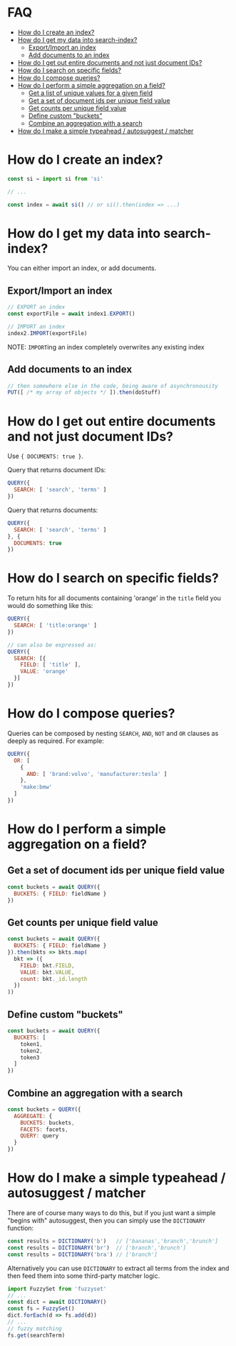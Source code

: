 <!-- START doctoc generated TOC please keep comment here to allow auto update -->
<!-- DON'T EDIT THIS SECTION, INSTEAD RE-RUN doctoc TO UPDATE -->
# FAQ

- [How do I create an index?](#how-do-i-create-an-index)
- [How do I get my data into search-index?](#how-do-i-get-my-data-into-search-index)
  - [Export/Import an index](#exportimport-an-index)
  - [Add documents to an index](#add-documents-to-an-index)
- [How do I get out entire documents and not just document IDs?](#how-do-i-get-out-entire-documents-and-not-just-document-ids)
- [How do I search on specific fields?](#how-do-i-search-on-specific-fields)
- [How do I compose queries?](#how-do-i-compose-queries)
- [How do I perform a simple aggregation on a field?](#how-do-i-perform-a-simple-aggregation-on-a-field)
  - [Get a list of unique values for a given field](#get-a-list-of-unique-values-for-a-given-field)
  - [Get a set of document ids per unique field value](#get-a-set-of-document-ids-per-unique-field-value)
  - [Get counts per unique field value](#get-counts-per-unique-field-value)
  - [Define custom "buckets"](#define-custom-buckets)
  - [Combine an aggregation with a search](#combine-an-aggregation-with-a-search)
- [How do I make a simple typeahead / autosuggest / matcher](#how-do-i-make-a-simple-typeahead--autosuggest--matcher)

<!-- END doctoc generated TOC please keep comment here to allow auto update -->


# How do I create an index?

```javascript
const si = import si from 'si'

// ...

const index = await si() // or si().then(index => ...)
```


# How do I get my data into search-index?

You can either import an index, or add documents.

## Export/Import an index

```javascript
// EXPORT an index
const exportFile = await index1.EXPORT()

// IMPORT an index
index2.IMPORT(exportFile)
```

NOTE: `IMPORT`ing an index completely overwrites any existing index

## Add documents to an index

```javascript
// then somewhere else in the code, being aware of asynchronousity
PUT([ /* my array of objects */ ]).then(doStuff)
```


# How do I get out entire documents and not just document IDs?

Use `{ DOCUMENTS: true }`.

Query that returns document IDs:
```javascript
QUERY({
  SEARCH: [ 'search', 'terms' ]
})
```

Query that returns documents:
```javascript
QUERY({
  SEARCH: [ 'search', 'terms' ]
}, {
  DOCUMENTS: true
})
```


# How do I search on specific fields?

To return hits for all documents containing 'orange' in
the `title` field you would do something like this:

```javascript
QUERY({
  SEARCH: [ 'title:orange' ]
})

// can also be expressed as:
QUERY({
  SEARCH: [{
    FIELD: [ 'title' ],
    VALUE: 'orange'
  }]
})
```

# How do I compose queries?

Queries can be composed by nesting `SEARCH`, `AND`, `NOT` and `OR`
clauses as deeply as required. For example:

```javascript
QUERY({
  OR: [
    {
      AND: [ 'brand:volvo', 'manufacturer:tesla' ]
    },
    'make:bmw'
  ]
})
```

# How do I perform a simple aggregation on a field?

## Get a set of document ids per unique field value

```javascript
const buckets = await QUERY({
  BUCKETS: { FIELD: fieldName }
})
```

## Get counts per unique field value

```javascript
const buckets = await QUERY({
  BUCKETS: { FIELD: fieldName }
}).then(bkts => bkts.map(
  bkt => ({
    FIELD: bkt.FIELD,
    VALUE: bkt.VALUE,
    count: bkt._id.length
  })
))
```


## Define custom "buckets"

```javascript
const buckets = await QUERY({
  BUCKETS: [
    token1,
    token2,
    token3
  ]
})
```

## Combine an aggregation with a search

```javascript
const buckets = QUERY({
  AGGREGATE: {
    BUCKETS: buckets,
    FACETS: facets,
    QUERY: query
  }
})
```

# How do I make a simple typeahead / autosuggest / matcher

There are of course many ways to do this, but if you just want a
simple "begins with" autosuggest, then you can simply use the
`DICTIONARY` function:

```javascript
const results = DICTIONARY('b')   // ['bananas','branch','brunch']
const results = DICTIONARY('br')  // ['branch','brunch']
const results = DICTIONARY('bra') // ['branch']
```

Alternatively you can use `DICTIONARY` to extract all terms from the
index and then feed them into some third-party matcher logic.

```javascript
import FuzzySet from 'fuzzyset'
// ...
const dict = await DICTIONARY()
const fs = FuzzySet()
dict.forEach(d => fs.add(d))
// ...
// fuzzy matching
fs.get(searchTerm)
```
